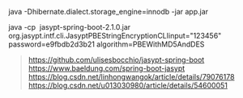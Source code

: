 
java -Dhibernate.dialect.storage_engine=innodb -jar app.jar


java -cp  jasypt-spring-boot-2.1.0.jar  org.jasypt.intf.cli.JasyptPBEStringEncryptionCLIinput="123456" password=e9fbdb2d3b21 algorithm=PBEWithMD5AndDES

> https://github.com/ulisesbocchio/jasypt-spring-boot
> https://www.baeldung.com/spring-boot-jasypt
> https://blog.csdn.net/linhongwangok/article/details/79076178
> https://blog.csdn.net/u013030980/article/details/54600051